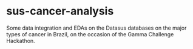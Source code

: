 # sus-cancer-analysis
Some data integration and EDAs on the Datasus databases on the major types of cancer in Brazil, on the occasion of the Gamma Challenge Hackathon.
